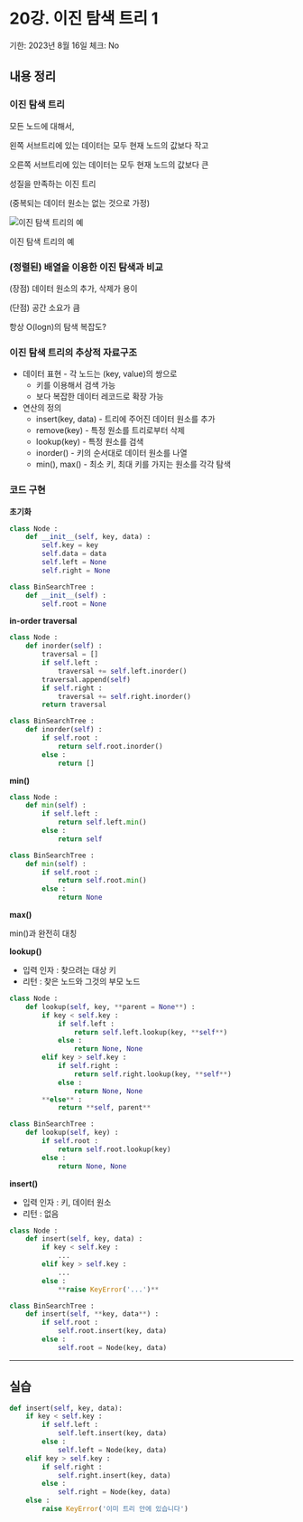 # 20강. 이진 탐색 트리 1

기한: 2023년 8월 16일
체크: No

## 내용 정리

### 이진 탐색 트리

모든 노드에 대해서,

왼쪽 서브트리에 있는 데이터는 모두 현재 노드의 값보다 작고

오른쪽 서브트리에 있는 데이터는 모두 현재 노드의 값보다 큰

성질을 만족하는 이진 트리

(중복되는 데이터 원소는 없는 것으로 가정)

![이진 탐색 트리의 예](20%E1%84%80%E1%85%A1%E1%86%BC%20%E1%84%8B%E1%85%B5%E1%84%8C%E1%85%B5%E1%86%AB%20%E1%84%90%E1%85%A1%E1%86%B7%E1%84%89%E1%85%A2%E1%86%A8%20%E1%84%90%E1%85%B3%E1%84%85%E1%85%B5%201%2029f1b840584b42179e53e67546a83767/%25EC%25BA%25A1%25EC%25B2%25988.png)

이진 탐색 트리의 예

### (정렬된) 배열을 이용한 이진 탐색과 비교

(장점) 데이터 원소의 추가, 삭제가 용이

(단점) 공간 소요가 큼

항상 O(logn)의 탐색 복잡도?

### 이진 탐색 트리의 추상적 자료구조

- 데이터 표현 - 각 노드는 (key, value)의 쌍으로
    - 키를 이용해서 검색 가능
    - 보다 복잡한 데이터 레코드로 확장 가능
- 연산의 정의
    - insert(key, data) - 트리에 주어진 데이터 원소를 추가
    - remove(key) - 특정 원소를 트리로부터 삭제
    - lookup(key) - 특정 원소를 검색
    - inorder() - 키의 순서대로 데이터 원소를 나열
    - min(), max() - 최소 키, 최대 키를 가지는 원소를 각각 탐색

### 코드 구현

**초기화**

```python
class Node :
	def __init__(self, key, data) :
		self.key = key
		self.data = data
		self.left = None
		self.right = None

class BinSearchTree :
	def __init__(self) :
		self.root = None
```

**in-order traversal**

```python
class Node :
	def inorder(self) :
		traversal = []
		if self.left :
			traversal += self.left.inorder()
		traversal.append(self)
		if self.right :
			traversal += self.right.inorder()
		return traversal

class BinSearchTree :
	def inorder(self) :
		if self.root :
			return self.root.inorder()
		else :
			return []
```

**min()**

```python
class Node :
	def min(self) :
		if self.left :
			return self.left.min()
		else :
			return self

class BinSearchTree :
	def min(self) :
		if self.root :
			return self.root.min()
		else :
			return None
```

**max()**

min()과 완전히 대칭

**lookup()**

- 입력 인자 : 찾으려는 대상 키
- 리턴 : 찾은 노드와 그것의 부모 노드

```python
class Node :
	def lookup(self, key, **parent = None**) :
		if key < self.key :
			if self.left :
				return self.left.lookup(key, **self**)
			else :
				return None, None
		elif key > self.key :
			if self.right :
				return self.right.lookup(key, **self**)
			else :
				return None, None
		**else** :
			return **self, parent**

class BinSearchTree :
	def lookup(self, key) :
		if self.root :
			return self.root.lookup(key)
		else :
			return None, None
```

**insert()**

- 입력 인자 : 키, 데이터 원소
- 리턴 : 없음

```python
class Node :
	def insert(self, key, data) :
		if key < self.key :
			...
		elif key > self.key :
			...
		else :
			**raise KeyError('...')**

class BinSearchTree :
	def insert(self, **key, data**) :
		if self.root :
			self.root.insert(key, data)
		else :
			self.root = Node(key, data)
```

---

## 실습

```python
def insert(self, key, data):
	if key < self.key :
		if self.left :
			self.left.insert(key, data)
		else :
			self.left = Node(key, data)
	elif key > self.key :
		if self.right :
			self.right.insert(key, data)
		else :
			self.right = Node(key, data)
	else :
		raise KeyError('이미 트리 안에 있습니다')
```